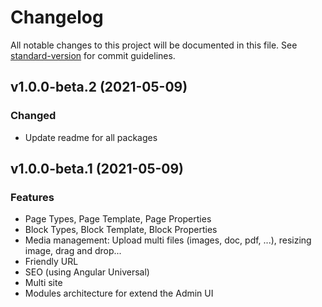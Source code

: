 # Changelog

All notable changes to this project will be documented in this file. See [standard-version](https://github.com/conventional-changelog/standard-version) for commit guidelines.

## v1.0.0-beta.2 (2021-05-09)

### Changed

* Update readme for all packages

## v1.0.0-beta.1 (2021-05-09)

### Features

* Page Types, Page Template, Page Properties
* Block Types, Block Template, Block Properties
* Media management: Upload multi files (images, doc, pdf, ...), resizing image, drag and drop...
* Friendly URL
* SEO (using Angular Universal)
* Multi site
* Modules architecture for extend the Admin UI